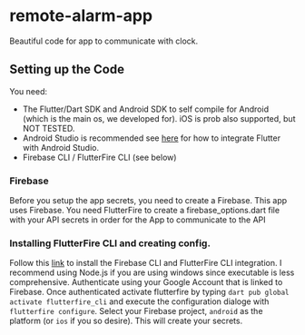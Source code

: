 # remote-alarm-app
Beautiful code for app to communicate with clock.

## Setting up the Code
You need: 
- The Flutter/Dart SDK and Android SDK to self compile for Android (which is the main os, we developed for). iOS is prob also supported, but NOT TESTED.
- Android Studio is recommended see [here](https://docs.flutter.dev/development/tools/android-studio) for how to integrate Flutter with Android Studio.
- Firebase CLI / FlutterFire CLI (see below)
### Firebase 
Before you setup the app secrets, you need to create a Firebase. 
This app uses Firebase. You need FlutterFire to create a firebase_options.dart file with your API secrets in order for the App to communicate to the API
### Installing FlutterFire CLI and creating config.
Follow this [link](https://firebase.flutter.dev/docs/cli/) to install the Firebase CLI and FlutterFire CLI integration. I recommend using Node.js if you are using windows since executable is less comprehensive. Authenticate using your Google Account that is linked to Firebase.
Once authenticated activate flutterfire by typing `dart pub global activate flutterfire_cli` and execute the configuration dialoge with `flutterfire configure`.
Select your Firebase project, `android` as the platform (or `ios` if you so desire).
This will create your secrets.
